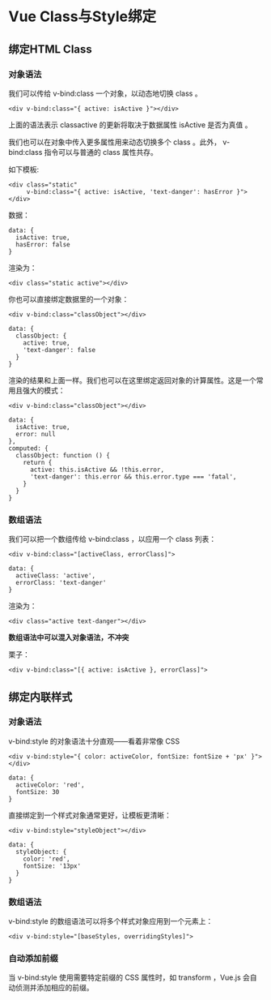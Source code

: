 # Vue Class与Style绑定

## 绑定HTML Class

### 对象语法

我们可以传给 v-bind:class 一个对象，以动态地切换 class 。

	<div v-bind:class="{ active: isActive }"></div>

上面的语法表示 classactive 的更新将取决于数据属性 isActive 是否为真值 。

我们也可以在对象中传入更多属性用来动态切换多个 class 。此外， v-bind:class 指令可以与普通的 class 属性共存。

如下模板:

	<div class="static"
	     v-bind:class="{ active: isActive, 'text-danger': hasError }">
	</div>

数据：
	
	data: {
	  isActive: true,
	  hasError: false
	}

渲染为：

	<div class="static active"></div>

你也可以直接绑定数据里的一个对象：

	<div v-bind:class="classObject"></div>

	data: {
	  classObject: {
	    active: true,
	    'text-danger': false
	  }
	}

渲染的结果和上面一样。我们也可以在这里绑定返回对象的计算属性。这是一个常用且强大的模式：

	<div v-bind:class="classObject"></div>

	data: {
	  isActive: true,
	  error: null
	},
	computed: {
	  classObject: function () {
	    return {
	      active: this.isActive && !this.error,
	      'text-danger': this.error && this.error.type === 'fatal',
	    }
	  }
	}

### 数组语法

我们可以把一个数组传给 v-bind:class ，以应用一个 class 列表：

	<div v-bind:class="[activeClass, errorClass]">

	data: {
	  activeClass: 'active',
	  errorClass: 'text-danger'
	}

渲染为：

	<div class="active text-danger"></div>

**数组语法中可以混入对象语法，不冲突**

栗子：

	<div v-bind:class="[{ active: isActive }, errorClass]">

## 绑定内联样式

### 对象语法

v-bind:style 的对象语法十分直观——看着非常像 CSS

	<div v-bind:style="{ color: activeColor, fontSize: fontSize + 'px' }"></div>

	data: {
	  activeColor: 'red',
	  fontSize: 30
	}

直接绑定到一个样式对象通常更好，让模板更清晰：

	<div v-bind:style="styleObject"></div>

	data: {
	  styleObject: {
	    color: 'red',
	    fontSize: '13px'
	  }
	}

### 数组语法

v-bind:style 的数组语法可以将多个样式对象应用到一个元素上：

	<div v-bind:style="[baseStyles, overridingStyles]">

### 自动添加前缀

当 v-bind:style 使用需要特定前缀的 CSS 属性时，如 transform ，Vue.js 会自动侦测并添加相应的前缀。

































